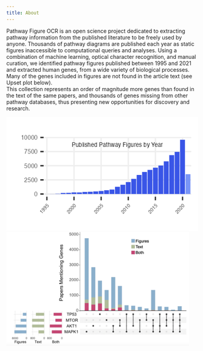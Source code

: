 ```yaml
---
title: About
---
```

<p>Pathway Figure OCR is an open science project dedicated to extracting pathway information from the published literature to be freely used by anyone.
Thousands of pathway diagrams are published each year as static figures inaccessible to computational queries and analyses. Using a combination of machine learning, optical character recognition, and manual curation, we identified pathway figures published between 1995 and 2021 and extracted human genes, from a wide variety of biological processes. Many of the genes included in figures are not found in the article text (see Upset plot below). 
<br />This collection represents an order of magnitude more genes than found in the text of the same papers, and thousands of genes missing from other pathway databases, thus presenting new opportunities for discovery and research.</p>
<img src="assets/img/pfocr_stats.png" style="height:300px;" />
<img src="assets/img/GenomeBiol_Fig1.png" style="height:300px;" />
